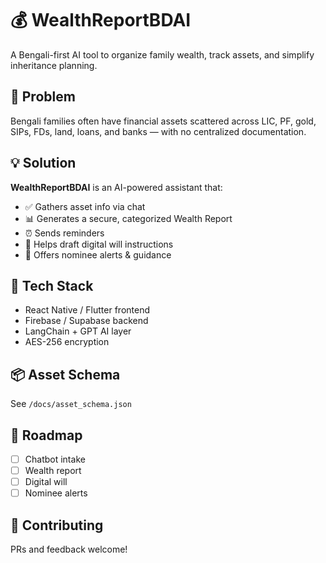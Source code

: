 # 💰 WealthReportBDAI

A Bengali-first AI tool to organize family wealth, track assets, and simplify inheritance planning.

## 🧩 Problem
Bengali families often have financial assets scattered across LIC, PF, gold, SIPs, FDs, land, loans, and banks — with no centralized documentation.

## 💡 Solution
**WealthReportBDAI** is an AI-powered assistant that:
- ✅ Gathers asset info via chat
- 📊 Generates a secure, categorized Wealth Report
- ⏰ Sends reminders
- 📜 Helps draft digital will instructions
- 🧾 Offers nominee alerts & guidance

## 🧠 Tech Stack
- React Native / Flutter frontend
- Firebase / Supabase backend
- LangChain + GPT AI layer
- AES-256 encryption

## 📦 Asset Schema
See `/docs/asset_schema.json`

## 🚀 Roadmap
- [ ] Chatbot intake
- [ ] Wealth report
- [ ] Digital will
- [ ] Nominee alerts

## 🙌 Contributing
PRs and feedback welcome!
